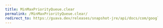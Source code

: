 ```yaml
---
title: MinMaxPriorityQueue.clear
permalink: /MinMaxPriorityQueue.clear/
redirect_to: https://guava.dev/releases/snapshot-jre/api/docs/com/google/common/collect/MinMaxPriorityQueue.html#clear--
---
```

